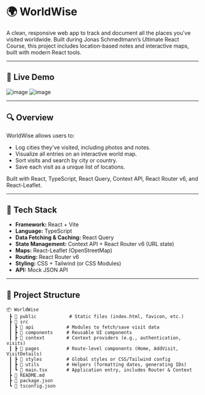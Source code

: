 
# 🌍 WorldWise

A clean, responsive web app to track and document all the places you've visited worldwide. Built during Jonas Schmedtmann’s Ultimate React Course, this project includes location-based notes and interactive maps, built with modern React tools.

---

## 🎯 Live Demo

![image](https://github.com/user-attachments/assets/6dc90a7f-eaa3-445c-b857-dc755dd007bc)
![image](https://github.com/user-attachments/assets/f6e370ec-667e-4aaf-862b-302e9f42a20a)

---

## 🔍 Overview

WorldWise allows users to:

- Log cities they've visited, including photos and notes.
- Visualize all entries on an interactive world map.
- Sort visits and search by city or country.
- Save each visit as a unique list of locations.

Built with React, TypeScript, React Query, Context API, React Router v6, and React-Leaflet.

---

## 🧰 Tech Stack

- **Framework:** React + Vite  
- **Language:** TypeScript  
- **Data Fetching & Caching:** React Query  
- **State Management:** Context API + React Router v6 (URL state)  
- **Maps:** React-Leaflet (OpenStreetMap)  
- **Routing:** React Router v6  
- **Styling:** CSS + Tailwind (or CSS Modules)  
- **API:** Mock JSON API

---

## 📁 Project Structure

```plaintext
📦 WorldWise
 ┣ 📂 public            # Static files (index.html, favicon, etc.)
 ┣ 📂 src
 ┃ ┣ 📂 api            # Modules to fetch/save visit data
 ┃ ┣ 📂 components     # Reusable UI components
 ┃ ┣ 📂 context        # Context providers (e.g., authentication, visits)
 ┃ ┣ 📂 pages          # Route-level components (Home, AddVisit, VisitDetails)
 ┃ ┣ 📂 styles         # Global styles or CSS/Tailwind config
 ┃ ┣ 📂 utils          # Helpers (formatting dates, generating IDs)
 ┃ ┗ 📜 main.tsx       # Application entry, includes Router & Context
 ┣ 📜 README.md
 ┣ 📜 package.json
 ┗ 📜 tsconfig.json
